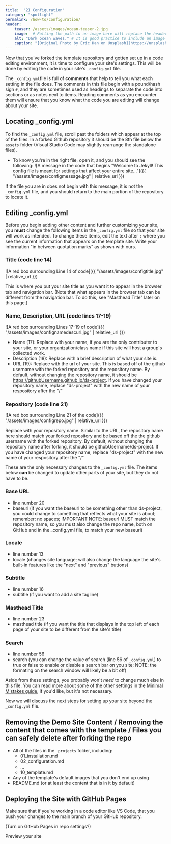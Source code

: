 ```yaml
---
title:  "2) Configuration"
category: "spotlight"
permalink: /how-to/configuration/
header:
    teaser: /assets/images/ocean-teaser-2.jpg 
    image:  # Putting the path to an image here will replace the header image.
    alt: "Dark ocean waves." # It is good practice to include an image desription as alt text.
    caption: "[Original Photo by Eric Han on Unsplash](https://unsplash.com/@madeyes)" # Put a caption for your image here. It will display in the bottom right corner of the image.
---
```


Now that you've forked the template repository and gotten set up in a code editing environment, it is time to configure your site's settings. This will be done by editing the code in your site's `_config.yml` file.

The `_config.yml`file is full of **comments** that help to tell you what each setting in the file does. The comments in this file begin with a pound/hash sign `#`, and they are sometimes used as headings to separate the code into sections or as notes next to items. Reading comments as you encounter them will ensure that you know what the code you are editing will change about your site.

## Locating _config.yml

To find the `_config.yml` file, scroll past the folders which appear at the top of the files. In a forked Github repository it should be the 8th file below the `assets` folder (Visual Studio Code may slightly rearrange the standalone files).

- To know you're in the right file, open it, and you should see the following:
![A message in the code that begins "Welcome to Jekyll! This config file is meant for settings that affect your entire site..."]({{ "/assets/images/configmessage.jpg" | relative_url }})

If the file you are in does not begin with this message, it is not the `_config.yml` file, and you should return to the main portion of the repository to locate it.

## Editing _config.yml

Before you begin adding other content and further customizing your site, you **must** change the following items in the `_config.yml` file so that your site will work as intended. To change these items, edit the text after `:` where you see the current information that appears on the template site. Write your information "in between quotation marks" as shown with ours.

### Title (code line 14)
![A red box surrounding Line 14 of code]({{ "/assets/images/configtitle.jpg" | relative_url }})

This is where you put your site title as you want it to appear in the browser tab and navigation bar. (Note that what appears in the browser tab can be different from the navigation bar. To do this, see "Masthead Title" later on this page.)

### Name, Description, URL (code lines 17-19)
![A red box surrounding Lines 17-19 of code]({{ "/assets/images/confignamedescurl.jpg" | relative_url }})

- Name (17): Replace with your name, if you are the only contributer to your site, or your organization/class name if this site will host a group's collected work.
- Description (18): Replace with a brief description of what your site is.
- URL (19): Replace with the url of your site. This is based off of the github username with the forked repository and the repository name. By default, without changing the repository name, it should be https://githubUsername.github.io/ds-project. If you have changed your repository name, replace "ds-project" with the new name of your respository after the "/"

### Repository (code line 21)
![A red box surrounding Line 21 of the code]({{ "/assets/images/configrepo.jpg" | relative_url }})

Replace with your repository name. Similar to the URL, the repository name here should match your forked repository and be based off the the github username with the forked repository. By default, without changing the repository name after forking, it should be githubUsername/ds-project. If you have changed your repository name, replace "ds-project" with the new name of your respository after the "/"

These are the only necessary changes to the `_config.yml` file.
The items below **can** be changed to update other parts of your site, but they do not have to be.

### Base URL
- line number 20
- baseurl (if you want the baseurl to be something other than ds-project, you could change to something that reflects what your site is about; remember: no spaces; IMPORTANT NOTE: baseurl MUST match the repository name, so you must also change the repo name, both on GitHub and in the _config.yml file, to match your new baseurl)

### Locale 
- line number 13
- locale (changes site language; will also change the language the site's built-in features like the "next" and "previous" buttons)

### Subtitle
- line number 16
- subtitle (if you want to add a site tagline)

### Masthead Title
- line number 23
- masthead title (if you want the title that displays in the top left of each page of your site to be different from the site's title)

### Search
- line number 56
- search (you can change the value of search (line 56 of `_config.yml`) to true or false to enable or disable a search bar on you site; NOTE: the formating on the search window will likely be a bit off)

Aside from these settings, you probably won't *need* to change much else in this file. You can read more about some of the other settings in the [Minimal Mistakes guide](https://mmistakes.github.io/minimal-mistakes/docs/configuration/), if you'd like, but it's not necessary.

Now we will discuss the next steps for setting up your site beyond the `_config.yml` file.

## Removing the Demo Site Content / Removing the content that comes with the template / Files you can safely delete after forking the repo

- All of the files in the `_projects` folder, including:
    - 01_installation.md
    - 02_configuration.md
    - ...
    - 10_template.md
- Any of the template's default images that you don't end up using
- README.md (or at least the content that is in it by default)

## Deploying the Site with GitHub Pages

Make sure that if you're working in a code editor like VS Code, that you push your changes to the main branch of your GitHub repository.

(Turn on GitHub Pages in repo settings?)

Preview your site
